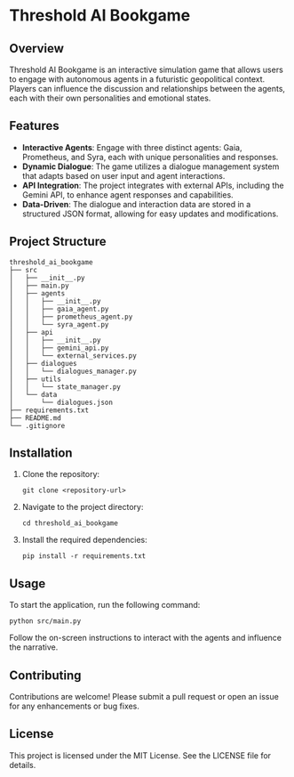 # Threshold AI Bookgame

## Overview
Threshold AI Bookgame is an interactive simulation game that allows users to engage with autonomous agents in a futuristic geopolitical context. Players can influence the discussion and relationships between the agents, each with their own personalities and emotional states.

## Features
- **Interactive Agents**: Engage with three distinct agents: Gaia, Prometheus, and Syra, each with unique personalities and responses.
- **Dynamic Dialogue**: The game utilizes a dialogue management system that adapts based on user input and agent interactions.
- **API Integration**: The project integrates with external APIs, including the Gemini API, to enhance agent responses and capabilities.
- **Data-Driven**: The dialogue and interaction data are stored in a structured JSON format, allowing for easy updates and modifications.

## Project Structure
```
threshold_ai_bookgame
├── src
│   ├── __init__.py
│   ├── main.py
│   ├── agents
│   │   ├── __init__.py
│   │   ├── gaia_agent.py
│   │   ├── prometheus_agent.py
│   │   └── syra_agent.py
│   ├── api
│   │   ├── __init__.py
│   │   ├── gemini_api.py
│   │   └── external_services.py
│   ├── dialogues
│   │   └── dialogues_manager.py
│   ├── utils
│   │   └── state_manager.py
│   └── data
│       └── dialogues.json
├── requirements.txt
├── README.md
└── .gitignore
```

## Installation
1. Clone the repository:
   ```
   git clone <repository-url>
   ```
2. Navigate to the project directory:
   ```
   cd threshold_ai_bookgame
   ```
3. Install the required dependencies:
   ```
   pip install -r requirements.txt
   ```

## Usage
To start the application, run the following command:
```
python src/main.py
```
Follow the on-screen instructions to interact with the agents and influence the narrative.

## Contributing
Contributions are welcome! Please submit a pull request or open an issue for any enhancements or bug fixes.

## License
This project is licensed under the MIT License. See the LICENSE file for details.